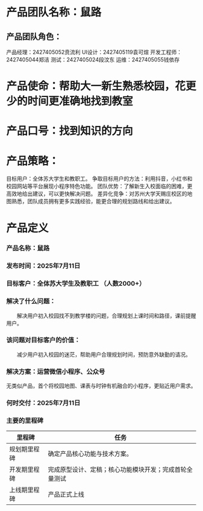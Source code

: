 # 产品团队名称：鼠路
## 产品团队角色：
产品经理：2427405052贲流利
UI设计：2427405119袁可煊
开发工程师：2427405044郑洁
测试：2427405024段汶东
运维：2427405055钱依存


# 产品使命：帮助大一新生熟悉校园，花更少的时间更准确地找到教室
# 产品口号：找到知识的方向
# 产品策略：
目标用户：全体苏大学生和教职工。
争取目标用户的方法：利用抖音，小红书和校园网站等平台展现小程序特色功能。
团队优势：了解新生入校面临的困难，更高效地给出建议，可以更快解决问题。
差异化竞争：对苏州大学天赐庄校区的地图熟悉，团队成员拥有更多实践经验，能更合理的规划路线和给出建议。


# 产品定义
### 产品名称：鼠路
### 发布时间：2025年7月11日
### 目标客户：全体苏大学生及教职工 （人数2000+）
### 解决了什么问题：
&emsp;&emsp;解决用户初入校园找不到教学楼的问题，合理规划上课时间和路径，课前提醒用户。
### 该问题对目标客户的价值：
  &emsp;&emsp;减少用户初入校园的迷茫，帮助用户合理规划时间，预防意外缺勤的请况。
### 解决方案：运营微信小程序、公众号
无类似产品，首个将校园地图、课表与时钟有机融合的小程序，更贴近用户需求。
### 何时交付：2025年7月11日
### 主要的里程碑
里程碑|任务
---|---
规划期里程碑|确定产品核心功能与技术方案。
开发期里程碑|完成原型设计、定稿；核心功能模块开发；完成首轮全量测试
上线期里程碑|产品正式上线